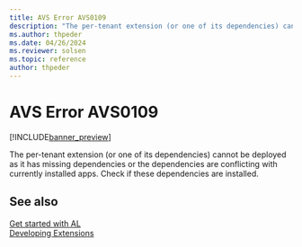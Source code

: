 ```yaml
---
title: AVS Error AVS0109
description: "The per-tenant extension (or one of its dependencies) cannot be deployed as it has missing dependencies or the dependencies are conflicting with currently installed apps. Check if these dependencies are installed."
ms.author: thpeder
ms.date: 04/26/2024
ms.reviewer: solsen
ms.topic: reference
author: thpeder
---
```


# AVS Error AVS0109

[!INCLUDE[banner_preview](../includes/banner_preview.md)]

The per-tenant extension (or one of its dependencies) cannot be deployed as it has missing dependencies or the dependencies are conflicting with currently installed apps. Check if these dependencies are installed.

## See also

[Get started with AL](../devenv-get-started.md)  
[Developing Extensions](../devenv-dev-overview.md)  